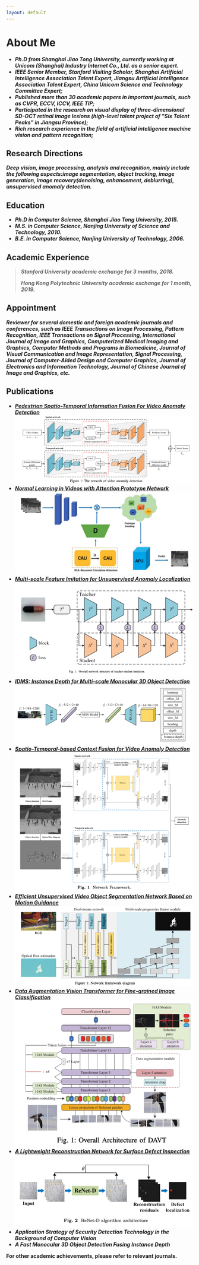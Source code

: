 ```yaml
---
layout: default
---
```



# About Me

* ***Ph.D from Shanghai Jiao Tong University, currently working at Unicom (Shanghai) Industry Internet Co., Ltd. as a senior expert.***
* ***IEEE Senior Member, Stanford Visiting Scholar, Shanghai Artificial Intelligence Association Talent Expert, Jiangsu Artificial Intelligence Association Talent Expert, China Unicom Science and Technology Committee Expert;***
* ***Published more than 30 academic papers in important journals, such as CVPR, ECCV, ICCV, IEEE TIP;***
* ***Participated in the research on visual display of three-dimensional SD-OCT retinal image lesions (high-level talent project of "Six Talent Peaks" in Jiangsu Province);***
* ***Rich research experience in the field of artificial intelligence machine vision and pattern recognition;***

## Research Directions

***Deep vision, image processing, analysis and recognition, mainly include the following aspects:image segmentation,
object tracking, image generation, image recovery(denoising, enhancement, deblurring), unsupervised anomaly detection.***

## Education

* ***Ph.D in Computer Science, Shanghai Jiao Tong University, 2015.***
* ***M.S. in Computer Science, Nanjing University of Science and Technology, 2010.***
* ***B.E. in Computer Science, Nanjing University of Technology, 2006.***

## Academic Experience

> ***Stanford University academic exchange for 3 months, 2018.***
>
> ***Hong Kong Polytechnic University academic exchange for 1 month, 2019.***

## Appointment

***Reviewer for several domestic and foreign academic journals and conferences, such as IEEE Transactions on Image Processing,
Pattern Recognition, IEEE Transactions on Signal Processing, International Journal of Image and Graphics, Computerized
Medical Imaging and Graphics, Computer Methods and Programs in Biomedicine, Journal of Visual Communication and Image
Representation, Signal Processing, Journal of Computer-Aided Design and Computer Graphics, Journal of Electronics and
Information Technology, Journal of Chinese Journal of Image and Graphics, etc.***

## Publications

* ***[Pedestrian Spatio-Temporal Information Fusion For Video Anomaly Detection](https://arxiv.org/pdf/2211.10052.pdf)***
![img_4.png(https://arxiv.org/pdf/2211.10052.pdf)](img_4.png)
* ***[Normal Learning in Videos with Attention Prototype Network](https://arxiv.org/pdf/2108.11055.pdf)***
![img_5.png(https://arxiv.org/pdf/2108.11055.pdf)](img_5.png#pic_right)
* ***[Multi-scale Feature Imitation for Unsupervised Anomaly Localization](https://arxiv.org/pdf/2212.05786.pdf)***
![img_6.png(https://arxiv.org/pdf/2212.05786.pdf)](img_6.png)
* ***[IDMS: Instance Depth for Multi-scale Monocular 3D Object Detection](https://arxiv.org/pdf/2212.01528v1.pdf)***
![img_7.png(https://arxiv.org/pdf/2212.01528v1.pdf)](img_7.png)
* ***[Spatio-Temporal-based Context Fusion for Video Anomaly Detection](https://arxiv.org/pdf/2210.09572.pdf)***
![img_8.png(https://arxiv.org/pdf/2210.09572.pdf)](img_8.png)
* ***[Efficient Unsupervised Video Object Segmentation Network Based on Motion Guidance](https://arxiv.org/pdf/2211.05364.pdf)***
![img_9.png(https://arxiv.org/pdf/2211.05364.pdf)](img_9.png)
* ***[Data Augmentation Vision Transformer for Fine-grained Image Classification](https://arxiv.org/pdf/2211.12879.pdf)***
![img_10.png(https://arxiv.org/pdf/2211.12879.pdf)](img_10.png)
* ***[A Lightweight Reconstruction Network for Surface Defect Inspection](https://arxiv.org/pdf/2212.12878.pdf)***
![img_11.png(https://arxiv.org/pdf/2212.12878.pdf)](img_11.png)
* ***Application Strategy of Security Detection Technology in the Background of Computer Vision***
* ***A Fast Monocular 3D Object Detection Fusing Instance Depth***

**For other academic achievements, please refer to relevant journals.**


